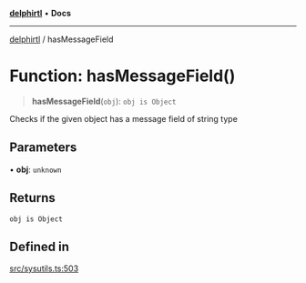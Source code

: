 [**delphirtl**](../README.md) • **Docs**

***

[delphirtl](../globals.md) / hasMessageField

# Function: hasMessageField()

> **hasMessageField**(`obj`): `obj is Object`

Checks if the given object has a message field of string type

## Parameters

• **obj**: `unknown`

## Returns

`obj is Object`

## Defined in

[src/sysutils.ts:503](https://github.com/chuacw/delphirtl/blob/48cfb097286672c971bbebd46ef739959b561e2a/src/sysutils.ts#L503)

